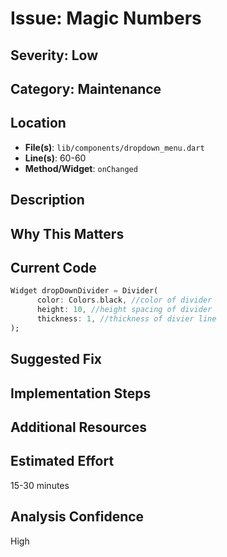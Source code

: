# Issue: Magic Numbers

## Severity: Low

## Category: Maintenance

## Location
- **File(s)**: `lib/components/dropdown_menu.dart`
- **Line(s)**: 60-60
- **Method/Widget**: `onChanged`

## Description


## Why This Matters


## Current Code
```dart
Widget dropDownDivider = Divider(
      color: Colors.black, //color of divider
      height: 10, //height spacing of divider
      thickness: 1, //thickness of divier line
);

```

## Suggested Fix


## Implementation Steps


## Additional Resources


## Estimated Effort
15-30 minutes

## Analysis Confidence
High
